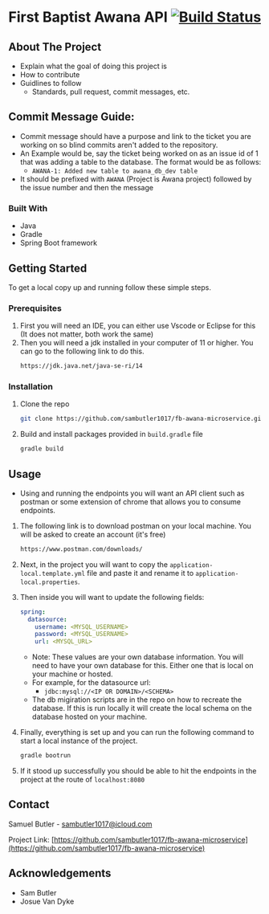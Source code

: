# First Baptist Awana API [![Build Status](https://github.com/sambutler1017/fb-awana-microservice/actions/workflows/build-production.yml/badge.svg)](https://github.com/sambutler1017/fb-awana-microservice/actions)

<!-- ABOUT THE PROJECT -->

## About The Project

- Explain what the goal of doing this project is
- How to contribute
- Guidlines to follow
  - Standards, pull request, commit messages, etc.

## Commit Message Guide:

- Commit message should have a purpose and link to the ticket you are working on so blind commits aren't added to the repository.
- An Example would be, say the ticket being worked on as an issue id of 1 that was adding a table to the database. The format would be as follows:
  - `AWANA-1: Added new table to awana_db_dev table`
- It should be prefixed with `AWANA` (Project is Awana project) followed by the issue number and then the message

### Built With

- Java
- Gradle
- Spring Boot framework

<!-- GETTING STARTED -->

## Getting Started

To get a local copy up and running follow these simple steps.

### Prerequisites

1. First you will need an IDE, you can either use Vscode or Eclipse for this (It does not matter, both work the same)
2. Then you will need a jdk installed in your computer of 11 or higher. You can go to the following link to do this.
   ```sh
   https://jdk.java.net/java-se-ri/14
   ```

### Installation

1. Clone the repo

   ```sh
   git clone https://github.com/sambutler1017/fb-awana-microservice.git
   ```

2. Build and install packages provided in `build.gradle` file
   ```sh
   gradle build
   ```

<!-- USAGE EXAMPLES -->

## Usage

- Using and running the endpoints you will want an API client such as postman or some extension of chrome that allows you to consume endpoints.

1. The following link is to download postman on your local machine. You will be asked to create an account (it's free)

   ```sh
   https://www.postman.com/downloads/
   ```

2. Next, in the project you will want to copy the `application-local.template.yml` file and paste it and rename it to `application-local.properties`.

3. Then inside you will want to update the following fields:
   ```yml
   spring:
     datasource:
       username: <MYSQL_USERNAME>
       password: <MYSQL_USERNAME>
       url: <MYSQL_URL>
   ```
   - Note: These values are your own database information. You will need to have your own database for this. Either one that is local on your machine or hosted.
   - For example, for the datasource url:
     - `jdbc:mysql://<IP OR DOMAIN>/<SCHEMA>`
   - The db migiration scripts are in the repo on how to recreate the database. If this is run locally it will create the local schema on the database hosted on your machine.
4. Finally, everything is set up and you can run the following command to start a local instance of the project.
   ```sh
   gradle bootrun
   ```
5. If it stood up successfully you should be able to hit the endpoints in the project at the route of `localhost:8080`

<!-- CONTACT -->

## Contact

Samuel Butler - sambutler1017@icloud.com

Project Link: [https://github.com/sambutler1017/fb-awana-microservice](https://github.com/sambutler1017/fb-awana-microservice)

<!-- ACKNOWLEDGEMENTS -->

## Acknowledgements

- Sam Butler
- Josue Van Dyke
